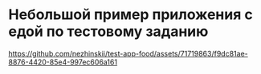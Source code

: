 # Небольшой пример приложения с едой по тестовому заданию


https://github.com/nezhinskii/test-app-food/assets/71719863/f9dc81ae-8876-4420-85e4-997ec606a161

